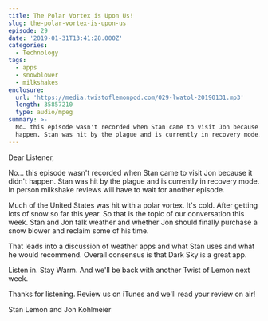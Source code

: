 ```yaml
---
title: The Polar Vortex is Upon Us!
slug: the-polar-vortex-is-upon-us
episode: 29
date: '2019-01-31T13:41:28.000Z'
categories:
  - Technology
tags:
  - apps
  - snowblower
  - milkshakes
enclosure:
  url: 'https://media.twistoflemonpod.com/029-lwatol-20190131.mp3'
  length: 35857210
  type: audio/mpeg
summary: >-
  No… this episode wasn't recorded when Stan came to visit Jon because it didn't
  happen. Stan was hit by the plague and is currently in recovery mode. In ...
---
```


Dear Listener,

No… this episode wasn't recorded when Stan came to visit Jon because it didn't happen. Stan was hit by the plague and is currently in recovery mode. In person milkshake reviews will have to wait for another episode.

Much of the United States was hit with a polar vortex. It's cold. After getting lots of snow so far this year. So that is the topic of our conversation this week. Stan and Jon talk weather and whether Jon should finally purchase a snow blower and reclaim some of his time.

That leads into a discussion of weather apps and what Stan uses and what he would recommend. Overall consensus is that Dark Sky is a great app.

Listen in. Stay Warm. And we'll be back with another Twist of Lemon next week.

Thanks for listening. Review us on iTunes and we'll read your review on air!

Stan Lemon and Jon Kohlmeier

